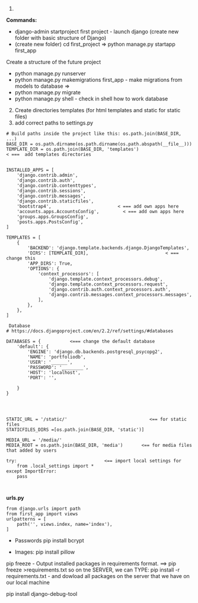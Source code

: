 1)
**Commands:**
- django-admin startproject first project  - launch django (create new folder with basic structure of Django) 
- (create new folder) cd first_project => python manage.py startapp first_app

Create a structure of the future project 

- python manage.py runserver
- python manage.py makemigrations first_app - make migrations from models to database =>
- python manage.py migrate
- python manage.py shell - check in shell how to work database


2) Create directories templates (for html templates and static for static files)
3) add correct paths to settings.py
```
# Build paths inside the project like this: os.path.join(BASE_DIR, ...)
BASE_DIR = os.path.dirname(os.path.dirname(os.path.abspath(__file__)))   
TEMPLATE_DIR = os.path.join(BASE_DIR, 'templates')                     < ===  add templates directories


INSTALLED_APPS = [
    'django.contrib.admin',
    'django.contrib.auth',
    'django.contrib.contenttypes',
    'django.contrib.sessions',
    'django.contrib.messages',
    'django.contrib.staticfiles',
    'bootstrap4',                         < === add own apps here
    'accounts.apps.AccountsConfig',         < === add own apps here
    'groups.apps.GroupsConfig',
    'posts.apps.PostsConfig',
]

TEMPLATES = [
    {
        'BACKEND': 'django.template.backends.django.DjangoTemplates',
        'DIRS': [TEMPLATE_DIR],                             < === change this
        'APP_DIRS': True,
        'OPTIONS': {
            'context_processors': [
                'django.template.context_processors.debug',
                'django.template.context_processors.request',
                'django.contrib.auth.context_processors.auth',
                'django.contrib.messages.context_processors.messages',
            ],
        },
    },
]

 Database
# https://docs.djangoproject.com/en/2.2/ref/settings/#databases

DATABASES = {           <=== change the default database
    'default': {
        'ENGINE': 'django.db.backends.postgresql_psycopg2',
        'NAME': 'portfoliodb',
        'USER': '______',
        'PASSWORD': '________',
        'HOST': 'localhost',
        'PORT': '',

    }
}




STATIC_URL = '/static/'                               <== for static files 
STATICFILES_DIRS =[os.path.join(BASE_DIR, 'static')]

MEDIA_URL = '/media/'
MEDIA_ROOT = os.path.join(BASE_DIR, 'media')       <== for media files that added by users

try:                                 <== import local settings for 
    from .local_settings import *
except ImportError:
    pass



```

**urls.py**
```
from django.urls import path
from first_app import views
urlpatterns = [
    path('', views.index, name='index'),
]
```

- Passwords
pip install bcrypt

- Images:
pip install pillow

pip freeze - Output installed packages in requirements format. ==> pip freeze >requirements.txt so on tne SERVER, we can TYPE:
pip install -r requirements.txt - and dowload all packages on the server that we have on our local machine


pip install django-debug-tool

